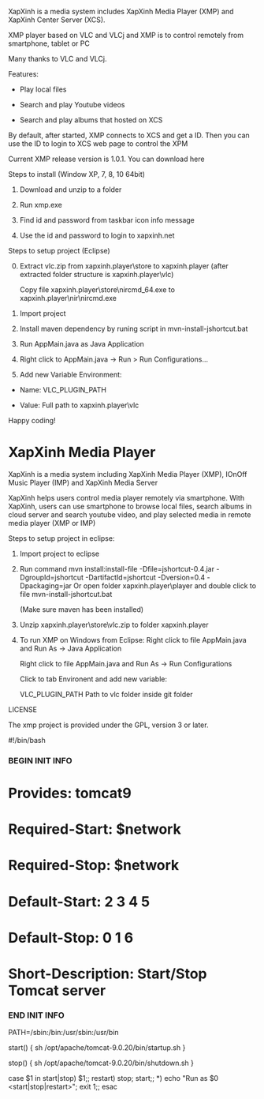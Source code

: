 XapXinh is a media system includes XapXinh Media Player (XMP) and XapXinh Center Server (XCS).

XMP player based on VLC and VLCj and XMP is to control remotely from smartphone, tablet or PC

Many thanks to VLC and VLCj.

Features:

- Play local files

- Search and play Youtube videos

- Search and play albums that hosted on XCS

By default, after started, XMP connects to XCS and get a ID. Then you can use the ID to login to XCS web page to control the XPM

Current XMP release version is 1.0.1. You can download here

Steps to install (Window XP, 7, 8, 10 64bit)

1. Download and unzip to a folder

2. Run xmp.exe

3. Find id and password from taskbar icon info message

4. Use the id and password to login to xapxinh.net

Steps to setup project (Eclipse)

0. Extract vlc.zip from xapxinh.player\store to xapxinh.player (after extracted folder structure is xapxinh.player\vlc)
   
   Copy file xapxinh.player\store\nircmd_64.exe to xapxinh.player\nir\nircmd.exe

1. Import project

2. Install maven dependency by runing script in mvn-install-jshortcut.bat

3. Run AppMain.java as Java Application

4. Right click to AppMain.java -> Run > Run Configurations...

5. Add new Variable Environment: 

- Name: VLC_PLUGIN_PATH 

- Value: Full path to xapxinh.player\vlc

Happy coding!


XapXinh Media Player
====================

XapXinh is a media system including XapXinh Media Player (XMP), IOnOff Music Player (IMP) and XapXinh Media Server

XapXinh helps users control media player remotely via smartphone. With XapXinh, users can use smartphone to browse local files, search albums in cloud server and search youtube video, and play selected media in remote media player (XMP or IMP)

Steps to setup project in eclipse:

1. Import project to eclipse

2. Run command 
   mvn install:install-file -Dfile=jshortcut-0.4.jar -DgroupId=jshortcut -DartifactId=jshortcut -Dversion=0.4 -Dpackaging=jar
   Or open folder xapxinh.player\\player and double click to file mvn-install-jshortcut.bat
 
   (Make sure maven has been installed)

3. Unzip xapxinh.player\store\vlc.zip to folder xapxinh.player

4. To run XMP on Windows from Eclipse:
   Right click to file AppMain.java and Run As -> Java Application

   Right click to file AppMain.java and Run As -> Run Configurations

   Click to tab Environent and add new variable:

   VLC_PLUGIN_PATH Path to vlc folder inside git folder


LICENSE

The xmp project is provided under the GPL, version 3 or later.

#!/bin/bash

### BEGIN INIT INFO
# Provides:        tomcat9
# Required-Start:  $network
# Required-Stop:   $network
# Default-Start:   2 3 4 5
# Default-Stop:    0 1 6
# Short-Description: Start/Stop Tomcat server
### END INIT INFO

PATH=/sbin:/bin:/usr/sbin:/usr/bin

start() {
 sh /opt/apache/tomcat-9.0.20/bin/startup.sh
}

stop() {
 sh /opt/apache/tomcat-9.0.20/bin/shutdown.sh
}

case $1 in
  start|stop) $1;;
  restart) stop; start;;
  *) echo "Run as $0 <start|stop|restart>"; exit 1;;
esac

